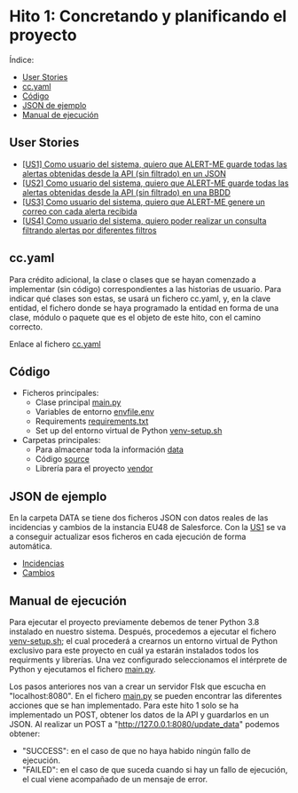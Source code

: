 # Hito 1: Concretando y planificando el proyecto
Índice:
<!-- TOC -->
* [User Stories](#user-stories)
* [cc.yaml](#ccyaml)
* [Código](#cdigo)
* [JSON de ejemplo](#json-de-ejemplo)
* [Manual de ejecución](#manual-de-ejecucin)
<!-- TOC -->

## User Stories
- [[US1] Como usuario del sistema, quiero que ALERT-ME guarde todas las alertas obtenidas desde la API (sin filtrado) en un JSON](https://github.com/josepadial/MII_CC/issues/2)
- [[US2] Como usuario del sistema, quiero que ALERT-ME guarde todas las alertas obtenidas desde la API (sin filtrado) en una BBDD](https://github.com/josepadial/MII_CC/issues/3)
- [[US3] Como usuario del sistema, quiero que ALERT-ME genere un correo con cada alerta recibida](https://github.com/josepadial/MII_CC/issues/4)
- [[US4] Como usuario del sistema, quiero poder realizar un consulta filtrando alertas por diferentes filtros](https://github.com/josepadial/MII_CC/issues/5)

## cc.yaml
Para crédito adicional, la clase o clases que se hayan comenzado a implementar (sin código)
correspondientes a las historias de usuario. Para indicar qué clases son estas, se usará un
fichero cc.yaml, y, en la clave entidad, el fichero donde se haya programado la entidad en
forma de una clase, módulo o paquete que es el objeto de este hito, con el camino correcto.

Enlace al fichero [cc.yaml](../../cc.yaml)

## Código
- Ficheros principales:
  - Clase principal [main.py](../../src/main.py)
  - Variables de entorno [envfile.env](../../src/envfile.env)
  - Requirements [requirements.txt](../../src/requirements.txt)
  - Set up del entorno virtual de Python [venv-setup.sh](../../src/venv-setup.sh)
- Carpetas principales:
  - Para almacenar toda la información [data](../../data)
  - Código [source](../../src)
  - Librería para el proyecto [vendor](../../src/vendor)

## JSON de ejemplo
En la carpeta DATA se tiene dos ficheros JSON con datos reales de las incidencias y cambios de
la instancia EU48 de Salesforce. Con la [US1](https://github.com/josepadial/MII_CC/issues/2) se va
a conseguir actualizar esos ficheros en cada ejecución de forma automática.
- [Incidencias](../../src/data/incidencias.json)
- [Cambios](../../src/data/cambios.json)

## Manual de ejecución
Para ejecutar el proyecto previamente debemos de tener Python 3.8 instalado en nuestro sistema.
Después, procedemos a ejecutar el fichero [venv-setup.sh](../../src/venv-setup.sh); el cual procederá
a crearnos un entorno virtual de Python exclusivo para este proyecto en cuál ya estarán instalados
todos los requirments y librerías. Una vez configurado seleccionamos el intérprete de Python y 
ejecutamos el fichero [main.py](../../src/main.py). 

Los pasos anteriores nos van a crear un servidor Flsk que escucha en "localhost:8080". En el fichero
[main.py](../../src/main.py) se pueden encontrar las diferentes acciones que se han implementado.
Para este hito 1 solo se ha implementado un POST, obtener los datos de la API y guardarlos en un JSON.
Al realizar un POST a "http://127.0.0.1:8080/update_data" podemos obtener:
- "SUCCESS": en el caso de que no haya habido ningún fallo de ejecución.
- "FAILED": en el caso de que suceda cuando si hay un fallo de ejecución, el cual viene acompañado de un mensaje de error.